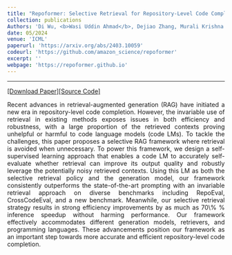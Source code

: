 ```yaml
---
title: "Repoformer: Selective Retrieval for Repository-Level Code Completion"
collection: publications
Authors: 'Di Wu, <b>Wasi Uddin Ahmad</b>, Dejiao Zhang, Murali Krishna Ramanathan, and Xiaofei Ma.'
date: 05/2024
venue: 'ICML'
paperurl: 'https://arxiv.org/abs/2403.10059'
codeurl: 'https://github.com/amazon_science/repoformer'
excerpt: ''
webpage: 'https://repoformer.github.io'
---
```

---
<a href='https://arxiv.org/pdf/2403.10059.pdf' target="_blank">[Download Paper]</a><a href='https://github.com/amazon_science/repoformer' target="_blank">[Source Code]</a>

<p align="justify">
Recent advances in retrieval-augmented generation (RAG) have initiated a new era in repository-level code completion. However, the invariable use of retrieval in existing methods exposes issues in both efficiency and robustness, with a large proportion of the retrieved contexts proving unhelpful or harmful to code language models (code LMs). To tackle the challenges, this paper proposes a selective RAG framework where retrieval is avoided when unnecessary. To power this framework, we design a self-supervised learning approach that enables a code LM to accurately self-evaluate whether retrieval can improve its output quality and robustly leverage the potentially noisy retrieved contexts. Using this LM as both the selective retrieval policy and the generation model, our framework consistently outperforms the state-of-the-art prompting with an invariable retrieval approach on diverse benchmarks including RepoEval, CrossCodeEval, and a new benchmark. 
  Meanwhile, our selective retrieval strategy results in strong efficiency improvements by as much as 70\% % inference speedup without harming performance. Our framework effectively accommodates different generation models, retrievers, and programming languages. These advancements position our framework as an important step towards more accurate and efficient repository-level code completion.
</p>

